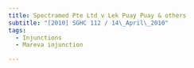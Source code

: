 ```yaml
---
title: Spectramed Pte Ltd v Lek Puay Puay & others
subtitle: "[2010] SGHC 112 / 14\_April\_2010"
tags:
  - Injunctions
  - Mareva injunction

---
```


